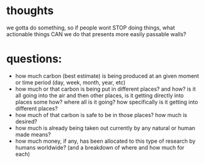 # thoughts
we gotta do something, so if people wont STOP doing things, what actionable things CAN we do that presents more easily passable walls?

# questions:
- how much carbon (best estimate) is being produced at an given moment or time period (day, week, month, year, etc)
- how much or that carbon is being put in different places? and how? is it all going into the air and then other places, is it getting directly into places some how? where all is it going? how specifically is it getting into different places?
- how much of that carbon is safe to be in those places? how much is desired?
- how much is already being taken out currently by any natural or human made means?
- how much money, if any, has been allocated to this type of research by humans worldwide? (and a breakdown of where and how much for each)
